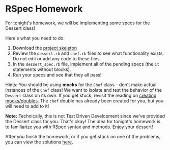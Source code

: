 # RSpec Homework

For tonight's homework, we will be implementing some specs for the Dessert class!

Here's what you need to do:
  1. Download the [project skeleton][rspec-homework]
  2. Review the `dessert.rb` and `chef.rb` files to see what functionality exists.  Do not edit or add any code to these files.
  3. In the `dessert_spec.rb` file, implement all of the pending specs (the `it` statements without blocks).  
  4. Run your specs and see that they all pass!

  Hints:
  You should be using **mocks** for the `Chef` class - don't make actual instances of the `Chef` class! We want to
  isolate and test the behavior of the `Dessert` class on its own. If you get stuck, revisit the reading on [creating mocks/doubles][mocks]. The `chef` double has already been created for you, but you will need to add to it!

[rspec-homework]: skeleton.zip?raw=true
[mocks]: ../../readings/test-doubles.md

**Note:** Technically, this is not Test Driven Development since we've provided the Dessert class for you. That's okay! The idea for tonight's homework is to familiarize you with RSpec syntax and methods. Enjoy your dessert!

After you finish the homework, or if you get stuck on one of the problems, you can view the solutions [here][rspec-solutions].

[rspec-solutions]: solution

